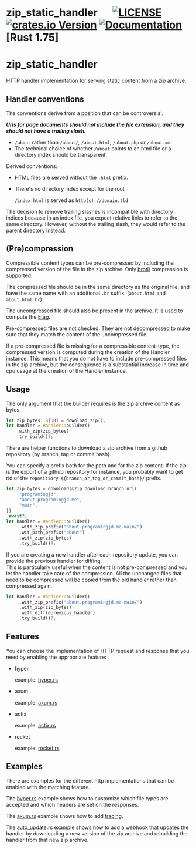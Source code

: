 # zip_static_handler &emsp; [![LICENSE](https://img.shields.io/badge/license-MIT-blue.svg)](LICENSE) [![crates.io Version](https://img.shields.io/crates/v/zip_static_handler.svg)](https://crates.io/crates/zip_static_handler) [![Documentation](https://docs.rs/zip_static_handler/badge.svg)](https://docs.rs/zip_static_handler) [Rust 1.75]
# zip_static_handler

HTTP handler implementation for serving static content from a zip archive. 

## Handler conventions

The conventions derive from a position that can be controversial.

***Urls for page documents should not include the file extension, and they should not have a trailing slash.***

  - `/about` rather than `/about/`, `/about.html`, `/about.php` or `/about.md`.
  - The technical choice of whether `/about` points to an html file or a directory index should be transparent.

Derived conventions:
   - HTML files are served without the `.html` prefix.


   - There's no directory index except for the root

     `/index.html` is served as `http(s)://domain.tld` 

The decision to remove trailing slashes is incompatible with directory indices because in an index file, you expect relative links to refer to the same directory. However, without the trailing slash, they would refer to the parent directory instead.


## (Pre)compression

Compressible content types can be pre-compressed by including the compressed version of the file in the zip archive. Only [brotli](https://caniuse.com/brotli) compression is supported.

The compressed file should be in the same directory as the original file, and have the same name with an additional `.br` suffix. (`about.html` and `about.html.br`).

The uncompressed file should also be present in the archive. It is used to compute the [Etag](https://developer.mozilla.org/en-US/docs/Web/HTTP/Headers/ETag).

Pre-compressed files are not checked. They are not decompressed to make sure that they match the content of the uncompressed file.

If a pre-compressed file is missing for a compressible content-type, the compressed version is computed during the creation of the Handler instance. This means that you do not have to include pre-compressed files in the zip archive, but the consequence is a substantial increase in time and cpu usage at the creation of the Handler instance.

## Usage

The only argument that the builder requires is the zip archive content as bytes.
```rust
let zip_bytes: &[u8] = download_zip();
let handler = Handler::builder()
    .with_zip(zip_bytes)
    .try_build()?;
```

There are helper functions to download a zip archive from a github repository (by branch, tag or commit hash).

You can specify a prefix both for the path and for the zip content. If the zip is the export of a github repository for instance, you probably want to get rid of the `repositiory-${branch_or_tag_or_commit_hash}/` prefix.

```rust
let zip_bytes = download(&zip_download_branch_url(
     "programingjd",
     "about.programingjd.me",
     "main",
))
.await?;
let handler = Handler::builder()
     .with_zip_prefix("about.programingjd.me-main/")
     .wit_path_prefix("about")
     .with_zip(zip_bytes)
     .try_build()?;
```

If you are creating a new handler after each repository update, you can provide the previous handler for diffing.
<br>This is particularly useful when the content is not pre-compressed and you let the handler take care of the compression.
All the unchanged files that need to be compressed will be copied from the old handler rather than compressed again.

```rust
let handler = Handler::builder()
     .with_zip_prefix("about.programingjd.me-main/")
     .with_zip(zip_bytes)
     .with_diff(&previous_handler)
     .try_build()?;
```

## Features

You can choose the implementation of HTTP request and response that you need by enabling the appropriate feature: 

- hyper

  example: [hyper.rs](./examples/hyper.rs)


- axum

  example: [axum.rs](./examples/axum.rs)


- actix

  example: [actix.rs](./examples/actix.rs)


- rocket

  example: [rocket.rs](examples/rocket.rs)


## Examples

There are examples for the different http implementations that can be enabled
with the matching feature.

The [hyper.rs](./examples/hyper.rs) example shows how to customize which file types are accepted and which headers are set on the responses. 

The [axum.rs](./examples/axum.rs) example shows how to add [tracing](https://github.com/tokio-rs/tracing).

The [auto_update.rs](./examples/auto_update.rs) example shows how to add a webhook that updates the handler by downloading a new version of the zip archive and rebuilding the handler from that new zip archive.
